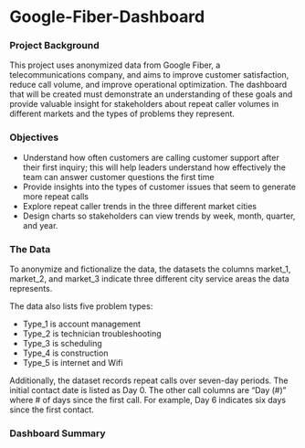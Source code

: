 # Google-Fiber-Dashboard

### Project Background

This project uses anonymized data from Google Fiber, a telecommunications company, and aims to improve customer satisfaction, reduce call volume, and improve operational optimization. The dashboard that will be created must demonstrate an understanding of these goals and provide valuable insight for stakeholders about repeat caller volumes in different markets and the types of problems they represent.

### Objectives

- Understand how often customers are calling customer support after their first inquiry; this will help leaders understand how effectively the team can answer customer questions the first time
- Provide insights into the types of customer issues that seem to generate more repeat calls
- Explore repeat caller trends in the three different market cities
- Design charts so stakeholders can view trends by week, month, quarter, and year.

### The Data

To anonymize and fictionalize the data, the datasets the columns market_1, market_2, and market_3 indicate three different city service areas the data represents.

The data also lists five problem types:

- Type_1 is account management
- Type_2 is technician troubleshooting
- Type_3 is scheduling
- Type_4 is construction
- Type_5 is internet and Wifi

Additionally, the dataset records repeat calls over seven-day periods. The initial contact date is listed as Day 0. The other call columns are “Day (#)” where # of days since the first call. For example, Day 6 indicates six days since the first contact.

### Dashboard Summary
